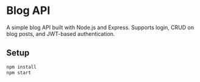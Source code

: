 # Blog API

A simple blog API built with Node.js and Express. Supports login, CRUD on blog posts, and JWT-based authentication.

## Setup

```bash
npm install
npm start
